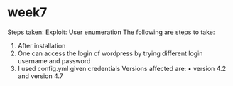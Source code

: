 # week7
Steps taken:
Exploit: User enumeration
The following are steps to take:
1.	After installation 
2.	One can access the login of wordpress by trying different login username and password 
3.	I used config.yml given credentials 
Versions affected are:
•	version 4.2 and version 4.7

